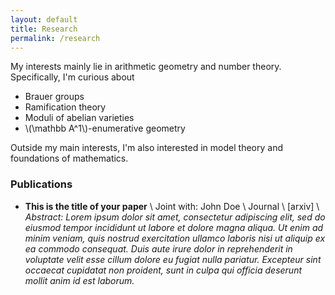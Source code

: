 ```yaml
---
layout: default
title: Research
permalink: /research
---
```


My interests mainly lie in arithmetic geometry and number theory. Specifically, I'm curious about

- Brauer groups
- Ramification theory
- Moduli of abelian varieties
- \\(\mathbb A^1\\)-enumerative geometry

Outside my main interests, I'm also interested in model theory and foundations of mathematics.

### Publications
- **This is the title of your paper** \\
Joint with: John Doe  \\
Journal \\
[arxiv] \\
*Abstract: Lorem ipsum dolor sit amet, consectetur adipiscing elit, sed do eiusmod tempor incididunt ut labore et dolore magna aliqua. Ut enim ad minim veniam, quis nostrud exercitation ullamco laboris nisi ut aliquip ex ea commodo consequat. Duis aute irure dolor in reprehenderit in voluptate velit esse cillum dolore eu fugiat nulla pariatur. Excepteur sint occaecat cupidatat non proident, sunt in culpa qui officia deserunt mollit anim id est laborum.*
